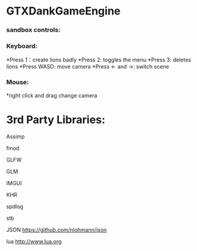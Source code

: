 # **GTXDankGameEngine** #
### **sandbox controls:** ###

### **Keyboard:** ###
*Press 1：create lions badly
*Press 2: toggles the menu
*Press 3: deletes lions
*Press WASD: move camera
*Press <- and ->: switch scene

### **Mouse:** ###
*right click and drag change camera


# 3rd Party Libraries:
Assimp

fmod

GLFW

GLM

IMGUI

KHR

spdlog

stb

JSON https://github.com/nlohmann/json

lua http://www.lua.org
